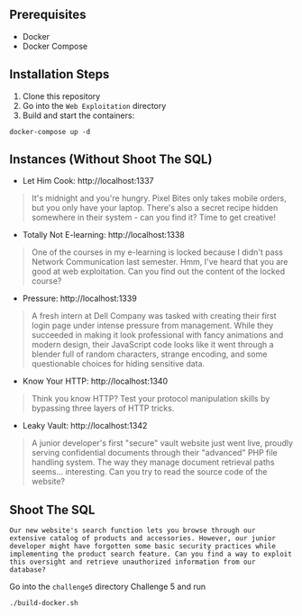 
## Prerequisites

- Docker
- Docker Compose

## Installation Steps

1. Clone this repository
2. Go into the `Web Exploitation` directory
2. Build and start the containers:


```
docker-compose up -d
```

## Instances (Without Shoot The SQL)

- Let Him Cook: http://localhost:1337

>It's midnight and you're hungry. Pixel Bites only takes mobile orders, but you only have your laptop. There's also a secret recipe hidden somewhere in their system - can you find it? Time to get creative!


- Totally Not E-learning: http://localhost:1338

>One of the courses in my e-learning is locked because I didn't pass Network Communication last semester. Hmm, I've heard that you are good at web exploitation. Can you find out the content of the locked course?

- Pressure: http://localhost:1339

>A fresh intern at Dell Company was tasked with creating their first login page under intense pressure from management. While they succeeded in making it look professional with fancy animations and modern design, their JavaScript code looks like it went through a blender full of random characters, strange encoding, and some questionable choices for hiding sensitive data.

- Know Your HTTP: http://localhost:1340

>Think you know HTTP? Test your protocol manipulation skills by bypassing three layers of HTTP tricks.

- Leaky Vault: http://localhost:1342

>A junior developer's first "secure" vault website just went live, proudly serving confidential documents through their "advanced" PHP file handling system. The way they manage document retrieval paths seems... interesting. Can you try to read the source code of the website?

## Shoot The SQL

```
Our new website's search function lets you browse through our extensive catalog of products and accessories. However, our junior developer might have forgotten some basic security practices while implementing the product search feature. Can you find a way to exploit this oversight and retrieve unauthorized information from our database?
```

Go into the `challenge5` directory Challenge 5 and run

```
./build-docker.sh
```
